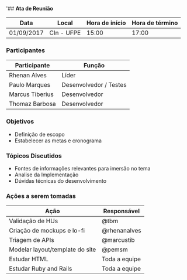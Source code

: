 '## **Ata de Reunião**

| **Data** | **Local** | **Hora de início** | **Hora de término** |
| --- | --- | --- | --- |
| 01/09/2017 | CIn - UFPE | 15:00 | 17:00 |

### **Participantes**

| **Participante** | **Função** |
| --- | --- |
| Rhenan Alves| Líder |
| Paulo Marques | Desenvolvedor / Testes |
| Marcus Tiberius | Desenvolvedor |
| Thomaz Barbosa | Desenvolvedor |

### **Objetivos**

- Definição de escopo
- Estabelecer as metas e cronograma

### **Tópicos Discutidos**

- Fontes de informações relevantes para imersão no tema
- Analise da Implementação
- Dúvidas técnicas do desenvolvimento

### **Ações a serem tomadas**

| **Ação** | **Responsável** |
| --- | --- |
| Validação de HUs | @tbm |
| Criação de mockups e lo-fi | @rhenanalves |
| Triagem de APIs | @marcustib |
| Modelar layout/template do site | @pemsm |
| Estudar HTML | Toda a equipe |
| Estudar Ruby and Rails| Toda a equipe |
